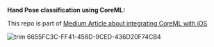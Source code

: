 **Hand Pose classification using CoreML:**


This repo is part of [Medium Article about integrating CoreML with iOS](https://medium.com/@mahmutaoata/how-to-integrate-hand-pose-classification-machine-learning-model-with-ios-apps-90afedb76879)

![trim 6655FC3C-FF41-458D-9CED-436D20F74CB4](https://github.com/user-attachments/assets/10b953c2-0575-470b-b3f3-5e59db2c6563)
